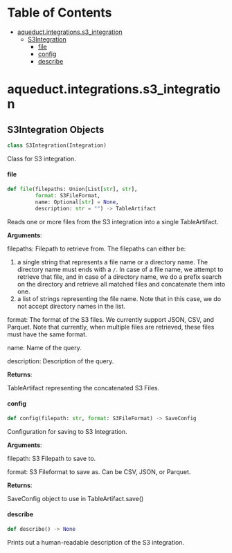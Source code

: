 # Table of Contents

* [aqueduct.integrations.s3\_integration](#aqueduct.integrations.s3_integration)
  * [S3Integration](#aqueduct.integrations.s3_integration.S3Integration)
    * [file](#aqueduct.integrations.s3_integration.S3Integration.file)
    * [config](#aqueduct.integrations.s3_integration.S3Integration.config)
    * [describe](#aqueduct.integrations.s3_integration.S3Integration.describe)

<a id="aqueduct.integrations.s3_integration"></a>

# aqueduct.integrations.s3\_integration

<a id="aqueduct.integrations.s3_integration.S3Integration"></a>

## S3Integration Objects

```python
class S3Integration(Integration)
```

Class for S3 integration.

<a id="aqueduct.integrations.s3_integration.S3Integration.file"></a>

#### file

```python
def file(filepaths: Union[List[str], str],
         format: S3FileFormat,
         name: Optional[str] = None,
         description: str = "") -> TableArtifact
```

Reads one or more files from the S3 integration into a single TableArtifact.

**Arguments**:

  filepaths:
  Filepath to retrieve from. The filepaths can either be:
  1) a single string that represents a file name or a directory name. The directory
  name must ends with a `/`. In case of a file name, we attempt to retrieve that file,
  and in case of a directory name, we do a prefix search on the directory and retrieve
  all matched files and concatenate them into one.
  2) a list of strings representing the file name. Note that in this case, we do not
  accept directory names in the list.

  format:
  The format of the S3 files. We currently support JSON, CSV, and Parquet. Note that currently,
  when multiple files are retrieved, these files must have the same format.

  name:
  Name of the query.

  description:
  Description of the query.
  

**Returns**:

  TableArtifact representing the concatenated S3 Files.

<a id="aqueduct.integrations.s3_integration.S3Integration.config"></a>

#### config

```python
def config(filepath: str, format: S3FileFormat) -> SaveConfig
```

Configuration for saving to S3 Integration.

**Arguments**:

  filepath:
  S3 Filepath to save to.
  
  format:
  S3 Fileformat to save as. Can be CSV, JSON, or Parquet.

**Returns**:

  SaveConfig object to use in TableArtifact.save()

<a id="aqueduct.integrations.s3_integration.S3Integration.describe"></a>

#### describe

```python
def describe() -> None
```

Prints out a human-readable description of the S3 integration.

